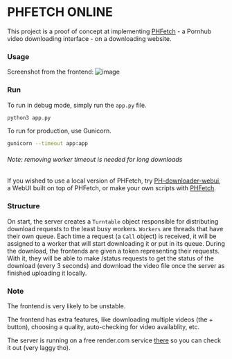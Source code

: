 # PHFETCH ONLINE

This project is a proof of concept at implementing [PHFetch](https://github.com/Egsagon/pornhub-fetch) - a Pornhub video downloading interface - on a downloading website.

### Usage
Screenshot from the frontend:
![image](https://github.com/Egsagon/ph-webui-2/assets/83862309/18830134-24f6-4db1-bd69-f6c3a135f168)

### Run
To run in debug mode, simply run the `app.py` file.
```sh
python3 app.py
```

To run for production, use Gunicorn.
```sh
gunicorn --timeout app:app
```
###### Note: removing worker timeout is needed for long downloads

If you wished to use a local version of PHFetch, try [PH-downloader-webui](https://github.com/Egsagon/pornhub-downloader-webui), a WebUI built on top of PHFetch, or make your own scripts with [PHFetch](https://github.com/Egsagon/pornhub-fetch).

### Structure
On start, the server creates a `Turntable` object responsible for distributing download requests to the least busy workers. `Workers` are threads that have their own queue. Each time a request (a `Call` object) is received, it will be assigned to a worker that will start downloading it or put in its queue. During the download, the frontends are given a token representing their requests. With it, they will be able to make /status requests to get the status of the download (every 3 seconds) and download the video file once the server as finished uploading it locally.

### Note
The frontend is very likely to be unstable.

The frontend has extra features, like downloading multiple videos (the + button), choosing a quality, auto-checking for video availablity, etc.

The server is running on a free render.com service [there](https://ph-dl.onrender.com/) so you can check it out (very laggy tho).
